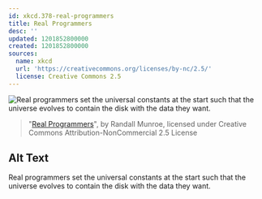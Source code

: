 ```yaml
---
id: xkcd.378-real-programmers
title: Real Programmers
desc: ''
updated: 1201852800000
created: 1201852800000
sources:
  name: xkcd
  url: 'https://creativecommons.org/licenses/by-nc/2.5/'
  license: Creative Commons 2.5
---
```

![Real programmers set the universal constants at the start such that the universe evolves to contain the disk with the data they want.](https://imgs.xkcd.com/comics/real_programmers.png)
> "[Real Programmers](https://xkcd.com/378/)", by Randall Munroe, licensed under Creative Commons Attribution-NonCommercial 2.5 License

## Alt Text
Real programmers set the universal constants at the start such that the universe evolves to contain the disk with the data they want.
